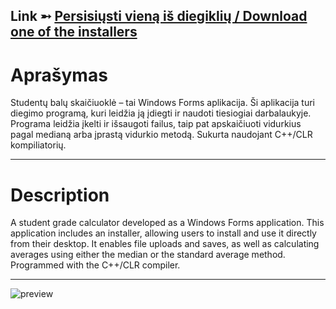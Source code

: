 Link ➵ [Persisiųsti vieną iš diegiklių / Download one of the installers](https://github.com/elvischepin-github/SP-2-studentu-balai-winFormApp/tree/main/StudentaiSetup/Release)
---
# Aprašymas
Studentų balų skaičiuoklė – tai Windows Forms aplikacija.
Ši aplikacija turi diegimo programą, kuri leidžia ją įdiegti ir naudoti tiesiogiai darbalaukyje.
Programa leidžia įkelti ir išsaugoti failus, taip pat apskaičiuoti vidurkius pagal medianą arba įprastą vidurkio metodą.
Sukurta naudojant C++/CLR kompiliatorių.

---

# Description
A student grade calculator developed as a Windows Forms application.
This application includes an installer, allowing users to install and use it directly from their desktop.
It enables file uploads and saves, as well as calculating averages using either the median or the standard average method.
Programmed with the C++/CLR compiler.

---

![preview](https://github.com/user-attachments/assets/b37d58b5-3e87-48bb-8e8a-fa05f57007d5)
